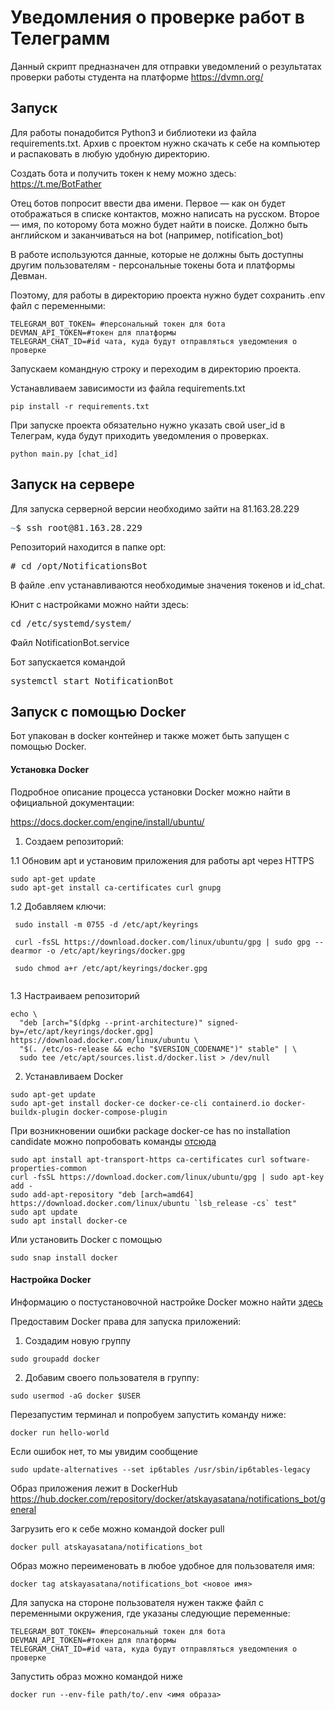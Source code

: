 # Уведомления о проверке работ в Телеграмм

 Данный скрипт предназначен для отправки уведомлений о результатах проверки работы студента на платформе https://dvmn.org/
 
 ## Запуск
 
 Для работы понадобится Python3 и библиотеки из файла requirements.txt.
 Архив с проектом нужно скачать к себе на компьютер и распаковать в любую удобную директорию.
 
 Создать бота и получить токен к нему можно здесь:
 https://t.me/BotFather
 
 Отец ботов попросит ввести два имени. 
 Первое — как он будет отображаться в списке контактов, можно написать на русском. 
 Второе — имя, по которому бота можно будет найти в поиске. Должно быть английском и заканчиваться на bot (например, notification_bot)
 
 В работе используются данные, которые не должны быть доступны другим пользователям - персональные токены бота и платформы Девман.
 
 Поэтому, для работы в директорию проекта нужно будет сохранить .env файл с переменными:
 ```
TELEGRAM_BOT_TOKEN= #персональный токен для бота
DEVMAN_API_TOKEN=#токен для платформы
TELEGRAM_CHAT_ID=#id чата, куда будут отправляться уведомления о проверке
```
Запускаем командную строку и переходим в директорию проекта.

Устанавливаем зависимости из файла requirements.txt
```
pip install -r requirements.txt
```
При запуске проекта обязательно нужно указать свой user_id в Телеграм, куда будут приходить уведомления о проверках.

```
python main.py [chat_id]
```
## Запуск на сервере

Для запуска серверной версии необходимо зайти на 81.163.28.229

<pre><font color="#729FCF"><b>~</b></font>$ ssh root@81.163.28.229</pre>

Репозиторий находится в папке opt:
<pre># cd /opt/NotificationsBot
</pre>

В файле .env устанавливаются необходимые значения токенов и id_chat. 

Юнит с настройками можно найти здесь:
<pre>cd /etc/systemd/system/
</pre>

Файл NotificationBot.service

Бот запускается командой 
<pre>systemctl start NotificationBot</pre>

## Запуск с помощью Docker 

Бот упакован в docker контейнер и также может быть запущен с помощью Docker. 
#### Установка Docker

Подробное описание процесса установки Docker можно найти в официальной документации:

https://docs.docker.com/engine/install/ubuntu/

1. Создаем репозиторий:


1.1 Обновим apt и установим приложения для работы apt через HTTPS

```
sudo apt-get update
sudo apt-get install ca-certificates curl gnupg

```
1.2 Добавляем ключи:

```
 sudo install -m 0755 -d /etc/apt/keyrings

 curl -fsSL https://download.docker.com/linux/ubuntu/gpg | sudo gpg --dearmor -o /etc/apt/keyrings/docker.gpg

 sudo chmod a+r /etc/apt/keyrings/docker.gpg
 
```
1.3 Настраиваем репозиторий

```
echo \
  "deb [arch="$(dpkg --print-architecture)" signed-by=/etc/apt/keyrings/docker.gpg] https://download.docker.com/linux/ubuntu \
  "$(. /etc/os-release && echo "$VERSION_CODENAME")" stable" | \
  sudo tee /etc/apt/sources.list.d/docker.list > /dev/null
```

2. Устанавливаем Docker 
```
sudo apt-get update
sudo apt-get install docker-ce docker-ce-cli containerd.io docker-buildx-plugin docker-compose-plugin
```
При возникновении ошибки package docker-ce has no installation candidate можно попробовать команды [отсюда](https://askubuntu.com/questions/1030179/package-docker-ce-has-no-installation-candidate-in-18-04)

```
sudo apt install apt-transport-https ca-certificates curl software-properties-common
curl -fsSL https://download.docker.com/linux/ubuntu/gpg | sudo apt-key add -
sudo add-apt-repository "deb [arch=amd64] https://download.docker.com/linux/ubuntu `lsb_release -cs` test"
sudo apt update
sudo apt install docker-ce
```

Или установить Docker  с помощью 
```
sudo snap install docker
```
#### Настройка Docker

Информацию о постустановочной настройке Docker можно найти [здесь](https://docs.docker.com/engine/install/linux-postinstall/)

Предоставим Docker права для запуска приложений:
1. Создадим новую группу

```
sudo groupadd docker
```

2. Добавим своего пользователя в группу:
```
sudo usermod -aG docker $USER

```

Перезапустим терминал и попробуем запустить команду ниже:

```
docker run hello-world
```
Если ошибок нет, то мы увидим сообщение


```
sudo update-alternatives --set ip6tables /usr/sbin/ip6tables-legacy
```
Образ приложения лежит в DockerHub https://hub.docker.com/repository/docker/atskayasatana/notifications_bot/general

Загрузить его к себе можно командой docker pull
```
docker pull atskayasatana/notifications_bot
```
Образ можно переименовать в любое удобное для пользователя имя:

```
docker tag atskayasatana/notifications_bot <новое имя>
```

Для запуска на стороне пользователя нужен также файл с переменными окружения, где указаны следующие переменные:

 ```
TELEGRAM_BOT_TOKEN= #персональный токен для бота
DEVMAN_API_TOKEN=#токен для платформы
TELEGRAM_CHAT_ID=#id чата, куда будут отправляться уведомления о проверке
```

Запустить образ можно командой ниже
```
docker run --env-file path/to/.env <имя образа>
```














